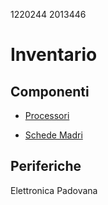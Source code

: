 1220244 2013446

# Inventario
## Componenti
- [Processori](./componenti/processori.md) 

- [Schede Madri](./componenti/schede_madri.md)

## Periferiche

Elettronica Padovana
